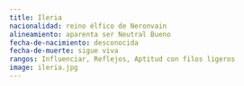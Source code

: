 ```yaml
---
title: Ileria
nacionalidad: reino élfico de Neronvain
alineamiento: aparenta ser Neutral Bueno
fecha-de-nacimiento: desconocida
fecha-de-muerte: sigue viva
rangos: Influenciar, Reflejos, Aptitud con filos ligeros
image: ileria.jpg
---
```


